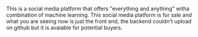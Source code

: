This is a social media platform that offers "everything and anything" witha combination of machine learning. This social media platform is for sale and what you are seeing now is just the front end, the backend couldn't upload on github but it is avaiable for potential buyers.
